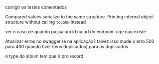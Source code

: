 corrigir os testes comentados

 Compared values serialize to the same structure.
    Printing internal object structure without calling `toJSON` instead

ver o caso de quando passa um id na url do endpoint uqe nao existe

Atualizar erros no swagger (e na aplicação? talvez isso mude o erro 500 para 400 quando tiver itens duplicados) para os duplicados

o type do album tem que ir pro record